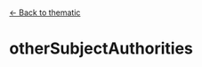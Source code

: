 ---
---

<br>

[← Back to thematic](./thematic.html)

# otherSubjectAuthorities

<template>
    <div v-if="this.subjectTagging.thematic" id = "container">
      <p class="larger-text">{{this.subjectTagging.thematic.properties.otherSubjectAuthorities.description}}</p>
      <p >Expected Type: <strong>{{this.subjectTagging.thematic.properties.otherSubjectAuthorities.type}}</strong></p>
    <table v-if="this.subjectTagging.thematic" id ="property-table">
        <tr>
            <th>Property</th>
            <th>Expected Type</th>
            <th>Required</th>
            <th>Description</th>
        </tr>
        <tr v-for="item, index in this.subjectTagging.thematic.properties.otherSubjectAuthorities.items[0].properties" :key="index">
            <td>{{index}}</td>
            <td>{{item.type}}</td>
            <td></td>
            <td>{{item.description}}</td>
        </tr>
    </table> 
    </div>
</template>

<script>
import axios from 'axios'


export default {

    data() {
        return {
          schema: [],
          coreCitation: [],
          dataEndpoints: [],
          subjectTagging: [],
          dataBiography: [],
          resourceConstellation: [],
          dataLifecycle: [],
        }
    },
    methods: {
        whatsUp(){
          console.log(this.dataEndpoints)
        }
    },
    computed: {
        data() {
            return this.$page.frontmatter
        }
    },
    created() {
        //returns a promise
        axios.get("https://raw.githubusercontent.com/nblmc/Data-Context/master/schema.json")
            .then(response => {
                this.schema = response.data.properties
                this.coreCitation = response.data.properties.coreCitation.properties
                this.dataEndpoints = response.data.properties.dataEndpoints
                this.subjectTagging = response.data.properties.subjectTagging.properties
                this.dataBiography = response.data.properties.dataBiography.properties
                this.resourceConstellation = response.data.properties.resourceConstellation.properties
                this.dataLifecycle = response.data.properties.dataLifecycle.properties
            }).catch(err => {
                console.log(err)
            })
    }
}
</script>

<style lang="stylus">

table#property-table
  width:100%

p.larger-text
  font-size 120%

</style>
